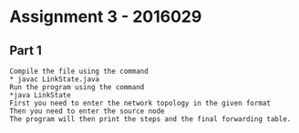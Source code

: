 # Assignment 3 - 2016029

## Part 1
	Compile the file using the command
	* javac LinkState.java
	Run the program using the command
	*java LinkState
	First you need to enter the network topology in the given format
	Then you need to enter the source node 
	The program will then print the steps and the final forwarding table.
